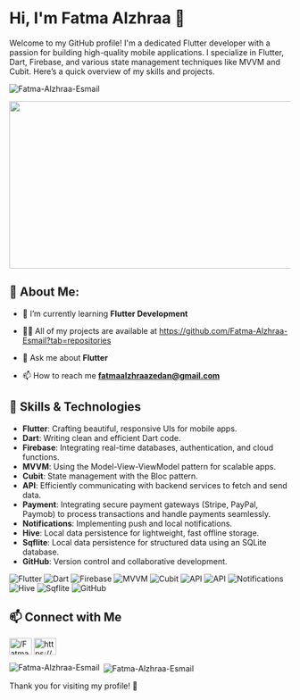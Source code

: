 # Hi, I'm Fatma Alzhraa 👋

Welcome to my GitHub profile! I'm a dedicated Flutter developer with a passion for building high-quality mobile applications. I specialize in Flutter, Dart, Firebase, and various state management techniques like MVVM and Cubit. Here’s a quick overview of my skills and projects.

<p align="left"> <img src="https://komarev.com/ghpvc/?username=Fatma-Alzhraa-Esmail&label=Profile%20views&color=0e75b6&style=flat" alt="Fatma-Alzhraa-Esmail" /> </p>

<div align="center">
  <img src="https://media.giphy.com/media/dWesBcTLavkZuG35MI/giphy.gif" width="600" height="300"/> 
</div>

## 💫 About Me:

- 🌱 I’m currently learning **Flutter Development**

- 👨‍💻 All of my projects are available at https://github.com/Fatma-Alzhraa-Esmail?tab=repositories

- 💬 Ask me about **Flutter**

- 📫 How to reach me **fatmaalzhraazedan@gmail.com**
  

## 🚀 Skills & Technologies

- **Flutter**: Crafting beautiful, responsive UIs for mobile apps.
- **Dart**: Writing clean and efficient Dart code.
- **Firebase**: Integrating real-time databases, authentication, and cloud functions.
- **MVVM**: Using the Model-View-ViewModel pattern for scalable apps.
- **Cubit**: State management with the Bloc pattern.
- **API**: Efficiently communicating with backend services to fetch and send data.
- **Payment**: Integrating secure payment gateways (Stripe, PayPal, Paymob) to process transactions and handle payments seamlessly.
- **Notifications**: Implementing push and local notifications.
- **Hive**: Local data persistence for lightweight, fast offline storage.
- **Sqflite**: Local data persistence for structured data using an SQLite database.
- **GitHub**: Version control and collaborative development.

![Flutter](https://img.shields.io/badge/Flutter-02569B?style=flat&logo=flutter&logoColor=white)
![Dart](https://img.shields.io/badge/Dart-0175C2?style=flat&logo=dart&logoColor=white)
![Firebase](https://img.shields.io/badge/Firebase-FFCA28?style=flat&logo=firebase&logoColor=black)
![MVVM](https://img.shields.io/badge/MVVM-4B8BF5?style=flat&logo=none&logoColor=white)
![Cubit](https://img.shields.io/badge/Cubit-0084FF?style=flat&logo=none&logoColor=white)
![API](https://img.shields.io/badge/API-COLOR.svg)
![API](https://img.shields.io/badge/Payment-red.svg)
![Notifications](https://img.shields.io/badge/Notifications-blue.svg)
![Hive](https://img.shields.io/badge/Hive_DB-red.svg)
![Sqflite](https://img.shields.io/badge/Sqflite_DB-red.svg)
![GitHub](https://img.shields.io/badge/GitHub-181717?style=flat&logo=github&logoColor=white)

## 📫 Connect with Me


<p align="left">
<a href="https://www.linkedin.com/in/fatma-alzhraa-esmail/" target="blank"><img align="center" src="https://raw.githubusercontent.com/rahuldkjain/github-profile-readme-generator/master/src/images/icons/Social/linked-in-alt.svg" alt="/Fatma-Alzhraa-Esmail-899957258" height="30" width="40" /></a>
<a href="https://www.facebook.com/fatimaalzhraa.esmail" target="blank"><img align="center" src="https://raw.githubusercontent.com/rahuldkjain/github-profile-readme-generator/master/src/images/icons/Social/facebook.svg" alt="https://www.facebook.com/fatimaalzhraa.esmail" height="30" width="40" /></a>
</p>



<p><img align="left" src="https://github-readme-stats.vercel.app/api/top-langs?username=Fatma-Alzhraa-Esmail&show_icons=true&locale=en&layout=compact" alt="Fatma-Alzhraa-Esmail" /></p>

<p>&nbsp;<img align="center" src="https://github-readme-stats.vercel.app/api?username=Fatma-Alzhraa-Esmail&show_icons=true&locale=en" alt="Fatma-Alzhraa-Esmail" /></p>



Thank you for visiting my profile! 🌟

